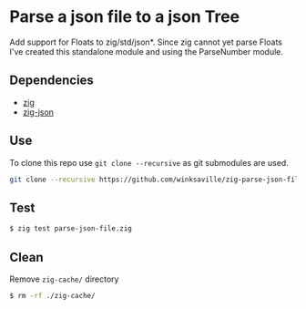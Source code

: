# Parse a json file to a json Tree

Add support for Floats to zig/std/json\*. Since zig cannot
yet parse Floats I've created this standalone module and
using the ParseNumber module.

## Dependencies

* [zig](https://ziglang.org)
* [zig-json](https://github.com/winksaville/zig-json)

## Use

To clone this repo use `git clone --recursive` as git submodules are used.

```bash
git clone --recursive https://github.com/winksaville/zig-parse-json-file.git path.to.zig-parse-json-file
```

## Test
```bash
$ zig test parse-json-file.zig
```

## Clean
Remove `zig-cache/` directory
```bash
$ rm -rf ./zig-cache/
```

